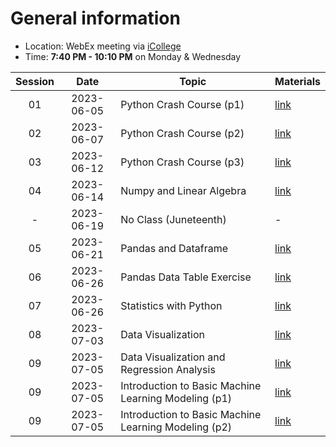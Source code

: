 # General information
* Location: WebEx meeting via [iCollege](https://gastate.view.usg.edu/d2l/home/2822689)
* Time: **7:40 PM - 10:10 PM** on Monday & Wednesday

| Session |    Date    | Topic                                                | Materials             |
| :-----: | :--------: | ---------------------------------------------------- | --------------------- |
|   01    | 2023-06-05 | Python Crash Course (p1)                             | [link](./2023-06-05/) |
|   02    | 2023-06-07 | Python Crash Course (p2)                             | [link](./2023-06-07/) |
|   03    | 2023-06-12 | Python Crash Course (p3)                             | [link](./2023-06-12/) |
|   04    | 2023-06-14 | Numpy and Linear Algebra                             | [link](./2023-06-14/) |
|    -    | 2023-06-19 | No Class (Juneteenth)                                | -                     |
|   05    | 2023-06-21 | Pandas and Dataframe                                 | [link](./2023-06-21/) |
|   06    | 2023-06-26 | Pandas Data Table Exercise                           | [link](./2023-06-26/) |
|   07    | 2023-06-26 | Statistics with Python                               | [link](./2023-06-28/) |
|   08    | 2023-07-03 | Data Visualization                                   | [link](./2023-07-03/) |
|   09    | 2023-07-05 | Data Visualization and Regression Analysis           | [link](./2023-07-05/) |
|   09    | 2023-07-05 | Introduction to Basic Machine Learning Modeling (p1) | [link](./2023-07-10/) |
|   09    | 2023-07-05 | Introduction to Basic Machine Learning Modeling (p2) | [link](./2023-07-12/) |
